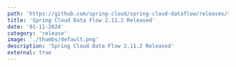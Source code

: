 ```yaml
---
path: 'https://github.com/spring-cloud/spring-cloud-dataflow/releases/tag/v2.11.2'
title: 'Spring Cloud Data Flow 2.11.2 Released'
date: '01-11-2024'
category: 'release'
image: './thumbs/default.png'
description: 'Spring Cloud Data Flow 2.11.2 Released'
external: true
---
```

